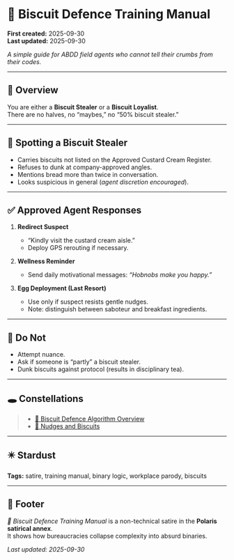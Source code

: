 # 🍪 Biscuit Defence Training Manual  

**First created:** 2025-09-30  
**Last updated:** 2025-09-30  

*A simple guide for ABDD field agents who cannot tell their crumbs from their codes.*  

---

## 📑 Overview  

You are either a **Biscuit Stealer** or a **Biscuit Loyalist**.  
There are no halves, no “maybes,” no “50% biscuit stealer.”  

---

## 📝 Spotting a Biscuit Stealer  

- Carries biscuits not listed on the Approved Custard Cream Register.  
- Refuses to dunk at company-approved angles.  
- Mentions bread more than twice in conversation.  
- Looks suspicious in general (*agent discretion encouraged*).  

---

## ✅ Approved Agent Responses  

1. **Redirect Suspect**  
   - “Kindly visit the custard cream aisle.”  
   - Deploy GPS rerouting if necessary.  

2. **Wellness Reminder**  
   - Send daily motivational messages: *“Hobnobs make you happy.”*  

3. **Egg Deployment (Last Resort)**  
   - Use only if suspect resists gentle nudges.  
   - Note: distinguish between saboteur and breakfast ingredients.  

---

## 🚫 Do Not  

- Attempt nuance.  
- Ask if someone is “partly” a biscuit stealer.  
- Dunk biscuits against protocol (results in disciplinary tea).  

---

## 🕳 Constellations  

> - [👾 Biscuit Defence Algorithm Overview](./👾_biscuit_defence_algorithm.md)  
> - [🫰 Nudges and Biscuits](./🫰_nudges_and_biscuits.md)  

---

## ✴️ Stardust  

**Tags:** satire, training manual, binary logic, workplace parody, biscuits  

---

## 🏮 Footer  

*🍪 Biscuit Defence Training Manual* is a non-technical satire in the **Polaris satirical annex**.  
It shows how bureaucracies collapse complexity into absurd binaries.  

_Last updated: 2025-09-30_  
